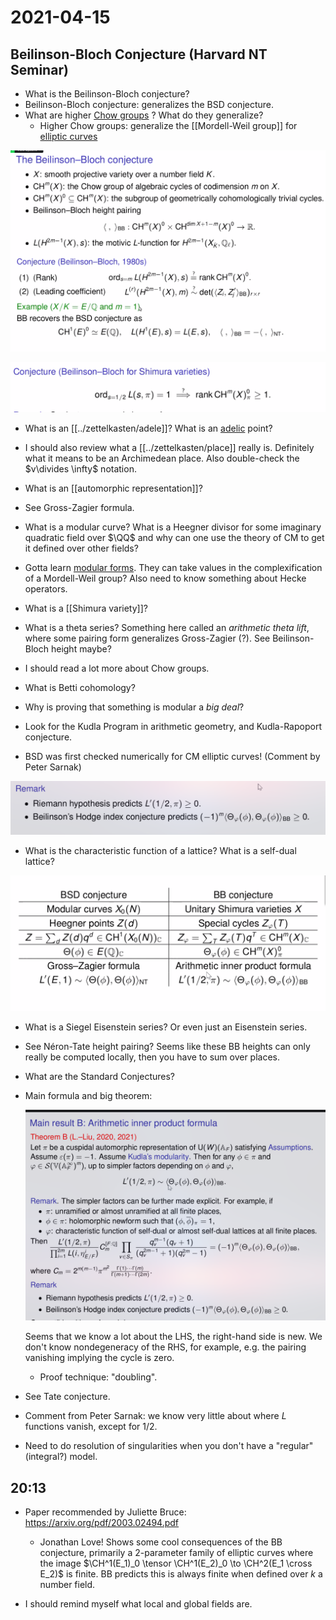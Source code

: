 # 2021-04-15

## Beilinson-Bloch Conjecture (Harvard NT Seminar)

- What is the Beilinson-Bloch conjecture?
- Beilinson-Bloch conjecture: generalizes the BSD conjecture.
- What are higher [Chow groups](../zettelkasten/Chow%20Ring.md) ?
  What do they generalize?
  - Higher Chow groups: generalize the [[Mordell-Weil group]] for [elliptic curves](../zettelkasten/Elliptic%20curve.md)

![image_2021-04-15-16-38-49](figures/image_2021-04-15-16-38-49.png)

![image_2021-04-15-16-47-57](figures/image_2021-04-15-16-47-57.png)

- What is an [[../zettelkasten/adele]]? What is an [adelic](../zettelkasten/adele.md) point?

- I should also review what a [[../zettelkasten/place]] really is.
  Definitely what it means to be an Archimedean place.
  Also double-check the $v\divides \infty$ notation.

- What is an [[automorphic representation]]?

- See Gross-Zagier formula.

- What is a modular curve? What is a Heegner divisor for some imaginary quadratic field over $\QQ$ and why can one use the theory of CM to get it defined over other fields?

- Gotta learn [modular forms](../zettelkasten/modular%20form.md).
  They can take values in the complexification of a Mordell-Weil group?
  Also need to know something about Hecke operators.

- What is a [[Shimura variety]]?

- What is a theta series?
  Something here called an *arithmetic theta lift*, where some pairing form generalizes Gross-Zagier (?).
  See Beilinson-Bloch height maybe?

- I should read a lot more about Chow groups.

- What is Betti cohomology?

- Why is proving that something is modular a *big deal*?

- Look for the Kudla Program in arithmetic geometry, and Kudla-Rapoport conjecture.

- BSD was first checked numerically for CM elliptic curves! (Comment by Peter Sarnak)

![image_2021-04-15-17-20-37](figures/image_2021-04-15-17-20-37.png)

- What is the characteristic function of a lattice?
  What is a self-dual lattice?

![Analogies between BSD and BB](figures/image_2021-04-15-17-21-23.png)

- What is a Siegel Eisenstein series?
  Or even just an Eisenstein series.

- See Néron-Tate height pairing?
  Seems like these BB heights can only really be computed locally, then you have to sum over places.

- What are the Standard Conjectures?
  
- Main formula and big theorem:

  ![image_2021-04-15-17-35-06](figures/image_2021-04-15-17-35-06.png)

  Seems that we know a lot about the LHS, the right-hand side is new.
  We don't know nondegeneracy of the RHS, for example, e.g. the pairing vanishing implying the cycle is zero.

  - Proof technique: "doubling".

- See Tate conjecture.

- Comment from Peter Sarnak: we know very little about where $L$ functions vanish, except for $1/2$.

- Need to do resolution of singularities when you don't have a "regular" (integral?) model.

## 20:13

- Paper recommended by Juliette Bruce:
  <https://arxiv.org/pdf/2003.02494.pdf>

  - Jonathan Love! 
  Shows some cool consequences of the BB conjecture, primarily a 2-parameter family of elliptic curves  where the image $\CH^1(E_1)_0 \tensor \CH^1(E_2)_0 \to \CH^2(E_1 \cross E_2)$ is finite.
  BB predicts this is always finite when defined over $k$ a number field.

- I should remind myself what local and global fields are.
